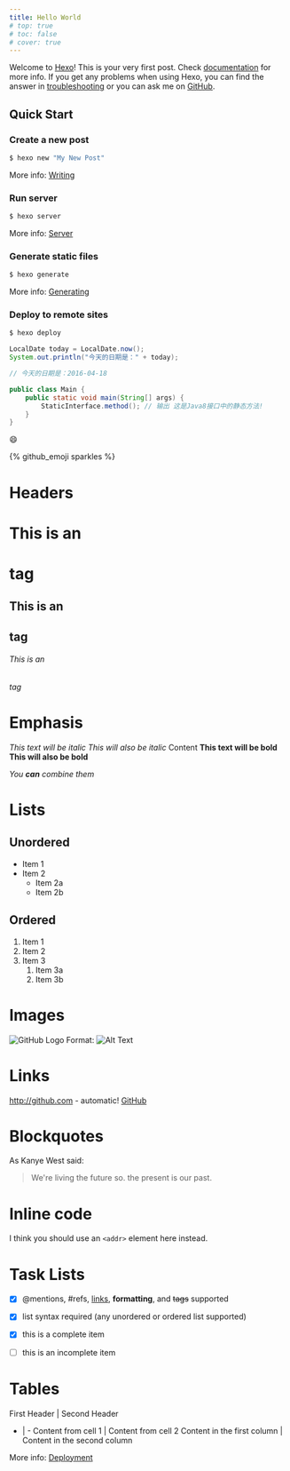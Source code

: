 ```yaml
---
title: Hello World
# top: true
# toc: false
# cover: true
---
```

Welcome to [Hexo](https://hexo.io/)! This is your very first post. Check [documentation](https://hexo.io/docs/) for more info. If you get any problems when using Hexo, you can find the answer in [troubleshooting](https://hexo.io/docs/troubleshooting.html) or you can ask me on [GitHub](https://github.com/hexojs/hexo/issues).

## Quick Start

### Create a new post

``` bash
$ hexo new "My New Post"
```

More info: [Writing](https://hexo.io/docs/writing.html)

### Run server

``` bash
$ hexo server
```

More info: [Server](https://hexo.io/docs/server.html)

### Generate static files

``` bash
$ hexo generate
```

More info: [Generating](https://hexo.io/docs/generating.html)

### Deploy to remote sites

``` bash
$ hexo deploy
```


```java
LocalDate today = LocalDate.now();
System.out.println("今天的日期是：" + today);

// 今天的日期是：2016-04-18
```

```java
public class Main {
    public static void main(String[] args) {
        StaticInterface.method(); // 输出 这是Java8接口中的静态方法!
    }
}
```
:smile:

{% github_emoji sparkles %}

# Headers
# This is an <h1> tag
## This is an <h2> tag
###### This is an <h6> tag

# Emphasis
*This text will be italic*
_This will also be italic_
Content
**This text will be bold**
__This will also be bold__

_You **can** combine them_

# Lists
## Unordered
* Item 1
* Item 2
  * Item 2a
  * Item 2b

## Ordered
1. Item 1
1. Item 2
1. Item 3
   1. Item 3a
   1. Item 3b


# Images
![GitHub Logo](/images/logo.png)
Format: ![Alt Text](url)

# Links
http://github.com - automatic!
[GitHub](http://github.com)

# Blockquotes
As Kanye West said:
> We're living the future so. the present is our past.

# Inline code
I think you should use an
`<addr>` element here instead.


# Task Lists
- [x] @mentions, #refs, [links](), **formatting**, and <del>tags</del> supported
- [x] list syntax required (any unordered or ordered list supported)
- [x] this is a complete item
- [ ] this is an incomplete item


# Tables
First Header | Second Header
- | -
Content from cell 1 | Content from cell 2
Content in the first column | Content in the second column


More info: [Deployment](https://hexo.io/docs/deployment.html)
